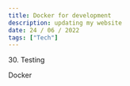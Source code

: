 ```yaml
---
title: Docker for development
description: updating my website
date: 24 / 06 / 2022
tags: ["Tech"]
---
```


<p>30. Testing</p>

<p> 
Docker
</p>


<img src="/Blog/20220623-1.png" alt="">
<img src="/Blog/20220623-2.png" alt="">
